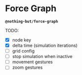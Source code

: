 # Force Graph

**`@nothing-but/force-graph`**

TODO:

-   [x] node key
-   [x] delta time (simulation iterations)
-   [ ] grid config
-   [ ] stop simulation when inactive
-   [ ] movement gestures
-   [ ] zoom gestures
